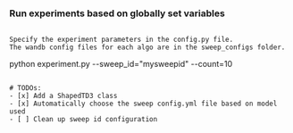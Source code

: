 ### Run experiments based on globally set variables

```

Specify the experiment parameters in the config.py file. 
The wandb config files for each algo are in the sweep_configs folder.

```
python experiment.py --sweep_id="mysweepid" --count=10
```

# TODOs:
- [x] Add a ShapedTD3 class
- [x] Automatically choose the sweep config.yml file based on model used
- [ ] Clean up sweep id configuration
